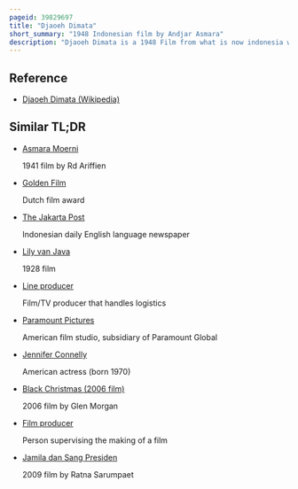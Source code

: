 ```yaml
---
pageid: 39829697
title: "Djaoeh Dimata"
short_summary: "1948 Indonesian film by Andjar Asmara"
description: "Djaoeh Dimata is a 1948 Film from what is now indonesia written and directed by Andjar Asmara for the south Pacific Film Corporation. Starring Ratna Asmara and Ali Joego, it follows a Woman who moves to Jakarta to find Work after her Husband is blinded in an Accident. Spfc's first Production, Djaoeh Dimata took two to three Months to Film and Cost almost 130,000 Gulden."
---
```


## Reference

- [Djaoeh Dimata (Wikipedia)](https://en.wikipedia.org/?curid=39829697)

## Similar TL;DR

- [Asmara Moerni](/tldr/en/asmara-moerni)

  1941 film by Rd Ariffien

- [Golden Film](/tldr/en/golden-film)

  Dutch film award

- [The Jakarta Post](/tldr/en/the-jakarta-post)

  Indonesian daily English language newspaper

- [Lily van Java](/tldr/en/lily-van-java)

  1928 film

- [Line producer](/tldr/en/line-producer)

  Film/TV producer that handles logistics

- [Paramount Pictures](/tldr/en/paramount-pictures)

  American film studio, subsidiary of Paramount Global

- [Jennifer Connelly](/tldr/en/jennifer-connelly)

  American actress (born 1970)

- [Black Christmas (2006 film)](/tldr/en/black-christmas-2006-film)

  2006 film by Glen Morgan

- [Film producer](/tldr/en/film-producer)

  Person supervising the making of a film

- [Jamila dan Sang Presiden](/tldr/en/jamila-dan-sang-presiden)

  2009 film by Ratna Sarumpaet
